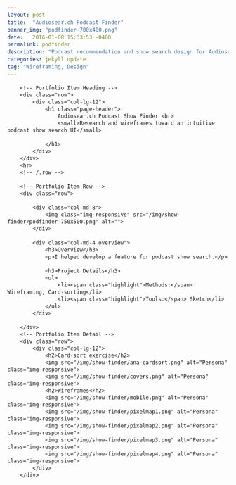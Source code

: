```yaml
---
layout: post
title:  "Audiosear.ch Podcast Finder"
banner_img: "podfinder-700x400.png"
date:   2016-01-08 15:33:53 -0400
permalink: podfinder
description: "Podcast recommendation and show search design for Audiosear.ch"
categories: jekyll update
tag: "Wireframing, Design"
---
```


<div class="container post">

        <!-- Portfolio Item Heading -->
        <div class="row">
            <div class="col-lg-12">
                <h1 class="page-header">
                    Audiosear.ch Podcast Show Finder <br>
                    <small>Research and wireframes toward an intuitive podcast show search UI</small>

                </h1>
            </div>
        </div>
        <hr>
        <!-- /.row -->

        <!-- Portfolio Item Row -->
        <div class="row">

            <div class="col-md-8">
                <img class="img-responsive" src="/img/show-finder/podfinder-750x500.png" alt="">
            </div>

            <div class="col-md-4 overview">
                <h3>Overview</h3>
                <p>I helped develop a feature for podcast show search.</p>
                    
                <h3>Project Details</h3>
                <ul>
                    <li><span class="highlight">Methods:</span> Wireframing, Card-sorting</li>
                    <li><span class="highlight">Tools:</span> Sketch</li>
                </ul>
            </div>

        </div>
        <!-- Portfolio Item Detail -->
        <div class="row">
            <div class="col-lg-12">
                <h2>Card-sort exercise</h2>
                <img src="/img/show-finder/ana-cardsort.png" alt="Persona" class="img-responsive">
                <img src="/img/show-finder/covers.png" alt="Persona" class="img-responsive">
                <h2>Wireframes</h2>
                <img src="/img/show-finder/mobile.png" alt="Persona" class="img-responsive">
                <img src="/img/show-finder/pixelmap1.png" alt="Persona" class="img-responsive">
                <img src="/img/show-finder/pixelmap2.png" alt="Persona" class="img-responsive">
                <img src="/img/show-finder/pixelmap3.png" alt="Persona" class="img-responsive">
                <img src="/img/show-finder/pixelmap4.png" alt="Persona" class="img-responsive">
            </div>
        </div>